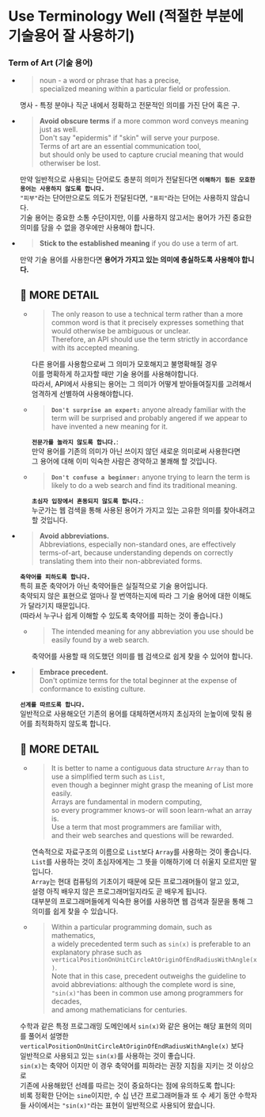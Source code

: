 # Use Terminology Well (적절한 부분에 기술용어 잘 사용하기)

### Term of Art (기술 용어)   

- > noun - a word or phrase that has a precise,   
  specialized meaning within a particular field or profession.

  명사 - 특정 분야나 직군 내에서 정확하고 전문적인 의미를 가진 단어 혹은 구.

- >**Avoid obscure terms** if a more common word conveys meaning just as well.   
    Don't say "epidermis" if "skin" will serve your purpose.   
    Terms of art are an essential communication tool,   
    but should only be used to capture crucial meaning that would otherwiser be lost.

    만약 일반적으로 사용되는 단어로도 충분히 의미가 전달된다면 **`이해하기 힘든 모호한 용어는 사용하지 않도록 합니다.`**   
    `"피부"`라는 단어만으로도 의도가 전달된다면, `"표피"`라는 단어는 사용하지 않습니다.   
    기술 용어는 중요한 소통 수단이지만, 이를 사용하지 않고서는 용어가 가진 중요한 의미를 담을 수 없을 경우에만 사용해야 합니다.

- >**Stick to the established meaning** if you do use a term of art.

    만약 기술 용어를 사용한다면 **용어가 가지고 있는 의미에 충실하도록 사용해야 합니다.**
    
    ## 🔎 MORE DETAIL
    - > The only reason to use a technical term rather than a more common word is that it precisely expresses something that would otherwise be ambiguous or unclear.   
    Therefore, an API should use the term strictly in accordance with its accepted meaning.   

        다른 용어를 사용함으로써 그 의미가 모호해지고 불명확해질 경우   
        이를 명확하게 하고자할 때만 기술 용어를 사용해야합니다.   
        따라서, API에서 사용되는 용어는 그 의미가 어떻게 받아들여질지를 고려해서 엄격하게 선별하여 사용해야합니다.

    - > **`Don't surprise an expert:`** anyone already familiar with the term will be surprised and probably angered if we appear to have invented a new meaning for it.

        **`전문가를 놀라지 않도록 합니다.`**:   
        만약 용어를 기존의 의미가 아닌 쓰이지 않던 새로운 의미로써 사용한다면   
        그 용어에 대해 이미 익숙한 사람은 경악하고 불쾌해 할 것입니다.   

    - > **`Don't confuse a beginner:`** anyone trying to learn the term is likely to do a web search and find its traditional meaning.

        **`초심자 입장에서 혼동되지 않도록 합니다.`**:   
        누군가는 웹 검색을 통해 사용된 용어가 가지고 있는 고유한 의미를 찾아내려고 할 것입니다.

- >**Avoid abbreviations.**   
    Abbreviations, especially non-standard ones, are effectively terms-of-art, because understanding depends on correctly translating them into their non-abbreviated forms.

    **`축약어를 피하도록 합니다.`**   
    특히 표준 축약어가 아닌 축약어들은 실질적으로 기술 용어입니다.   
    축약되지 않은 표현으로 얼마나 잘 번역하는지에 따라 그 기술 용어에 대한 이해도가 달라기지 때문입니다.   
    (따라서 누구나 쉽게 이해할 수 있도록 축약어를 피하는 것이 좋습니다.)
        
    - > The intended meaning for any abbreviation you use should be easily found by a web search.

        축약어를 사용할 때 의도했던 의미를 웹 검색으로 쉽게 찾을 수 있어야 합니다.

- >**Embrace precedent.**   
    Don't optimize terms for the total beginner at the expense of conformance to existing culture.

    **`선계를 따르도록 합니다.`**   
    일반적으로 사용해오던 기존의 용어를 대체하면서까지 초심자의 눈높이에 맞춰 용어를 최적화하지 않도록 합니다.   

    ## 🔎 MORE DETAIL
    - > It is better to name a contiguous data structure `Array` than to use a simplified term such as `List`,   
    even though a beginner might grasp the meaning of List more easily.   
    Arrays are fundamental in modern computing,   
    so every programmer knows-or will soon learn-what an array is.   
    Use a term that most programmers are familiar with,   
    and their web searches and questions will be rewarded.

        연속적으로 자료구조의 이름으로 `List`보다 `Array`를 사용하는 것이 좋습니다.   
        `List`를 사용하는 것이 초심자에게는 그 뜻을 이해하기에 더 쉬울지 모르지만 말입니다.   
        `Array`는 현대 컴퓨팅의 기초이기 때문에 모든 프로그래머들이 알고 있고,   
        설령 아직 배우지 않은 프로그래머일지라도 곧 배우게 됩니다.   
        대부분의 프로그래머들에게 익숙한 용어를 사용하면 웹 검색과 질문을 통해 그 의미를 쉽게 찾을 수 있습니다.   

    - > Within a particular programming domain, such as mathematics,   
    a widely precedented term such as `sin(x)` is preferable to an explanatory phrase such as `verticalPositionOnUnitCircleAtOriginOfEndRadiusWithAngle(x)`.    
    Note that in this case, precedent outweighs the guideline to avoid abbreviations: although the complete word is sine,   
    `"sin(x)"`has been in common use among programmers for decades,   
    and among mathematicians for centuries.

    수학과 같은 특정 프로그래밍 도메인에서 `sin(x)`와 같은 용어는 해당 표현의 의미를 풀어서 설명한   
    `verticalPositionOnUnitCircleAtOriginOfEndRadiusWithAngle(x)` 보다   
    일반적으로 사용되고 있는 `sin(x)`를 사용하는 것이 좋습니다.   
    `sin(x)`는 축약어 이지만 이 경우 축약어를 피하라는 권장 지침을 지키는 것 이상으로   
    기존에 사용해왔던 선례를 따르는 것이 중요하다는 점에 유의하도록 합니다:   
    비록 정확한 단어는 `sine`이지만, 수 십 년간 프로그래머들과 또 수 세기 동안 수학자들 사이에서는 `"sin(x)"`라는 표현이 일반적으로 사용되어 왔습니다.   